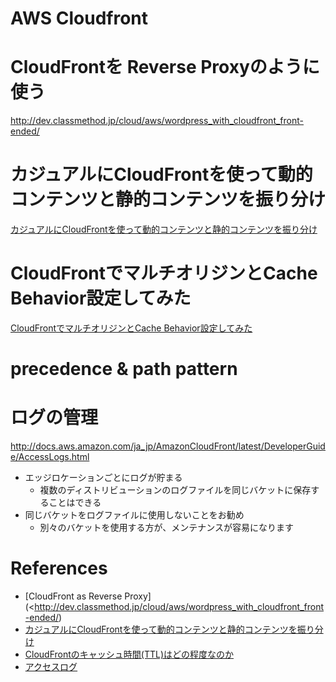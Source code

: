 AWS Cloudfront
===============

# CloudFrontを Reverse Proxyのように使う

<http://dev.classmethod.jp/cloud/aws/wordpress_with_cloudfront_front-ended/>


# カジュアルにCloudFrontを使って動的コンテンツと静的コンテンツを振り分け

[カジュアルにCloudFrontを使って動的コンテンツと静的コンテンツを振り分け](http://qiita.com/takachan/items/2f56f1b18145af634d9d)


# CloudFrontでマルチオリジンとCache Behavior設定してみた

[CloudFrontでマルチオリジンとCache Behavior設定してみた](http://dev.classmethod.jp/cloud/aws/cloudfront-multioriginbehavior/)

# precedence & path pattern

# ログの管理

<http://docs.aws.amazon.com/ja_jp/AmazonCloudFront/latest/DeveloperGuide/AccessLogs.html>

+ エッジロケーションごとにログが貯まる
  + 複数のディストリビューションのログファイルを同じバケットに保存することはできる
+ 同じバケットをログファイルに使用しないことをお勧め
  + 別々のバケットを使用する方が、メンテナンスが容易になります

# References

+ [CloudFront as Reverse Proxy](<http://dev.classmethod.jp/cloud/aws/wordpress_with_cloudfront_front-ended/)
+ [カジュアルにCloudFrontを使って動的コンテンツと静的コンテンツを振り分け](http://qiita.com/takachan/items/2f56f1b18145af634d9d)
+ [CloudFrontのキャッシュ時間(TTL)はどの程度なのか](http://dev.classmethod.jp/cloud/aws/cloudfront-ttl/)
+ [アクセスログ](http://docs.aws.amazon.com/ja_jp/AmazonCloudFront/latest/DeveloperGuide/AccessLogs.html)